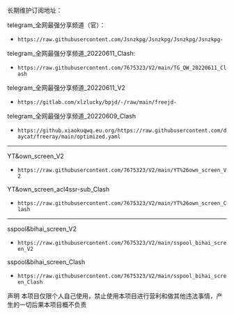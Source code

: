 长期维护订阅地址：

telegram_全网最强分享频道（官）：
- `https://raw.githubusercontent.com/Jsnzkpg/Jsnzkpg/Jsnzkpg/Jsnzkpg- `

telegram_全网最强分享频道_20220611_Clash:
- `https://raw.githubusercontent.com/7675323/V2/main/TG_QW_20220611_Clash`

telegram_全网最强分享频道_20220611_V2
- `https://gitlab.com/xlzlucky/bpjd/-/raw/main/freejd- `

telegram_全网最强分享频道_20220609_Clash
- `https://github.xiaokuqwq.eu.org/https://raw.githubusercontent.com/daycat/freeray/main/optimized.yaml`


______________________________________________________________________________


YT&own_screen_V2
- `https://raw.githubusercontent.com/7675323/V2/main/YT%26own_screen_V2`

YT&own_screen_acl4ssr-sub_Clash
- `https://raw.githubusercontent.com/7675323/V2/main/YT%26own_screen_Clash`


______________________________________________________________________________


sspool&bihai_screen_V2
- `https://raw.githubusercontent.com/7675323/V2/main/sspool_bihai_screen_V2`

sspool&bihai_screen_Clash
- `https://raw.githubusercontent.com/7675323/V2/main/sspool_bihai_screen_Clash`


声明
本项目仅限个人自己使用，禁止使用本项目进行营利和做其他违法事情，产生的一切后果本项目概不负责
